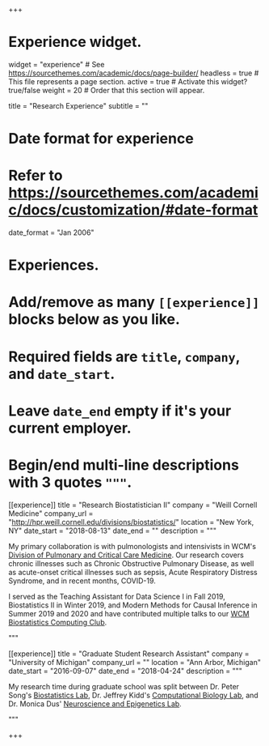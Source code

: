 +++
# Experience widget.
widget = "experience"  # See https://sourcethemes.com/academic/docs/page-builder/
headless = true  # This file represents a page section.
active = true  # Activate this widget? true/false
weight = 20  # Order that this section will appear.

title = "Research Experience"
subtitle = ""

# Date format for experience
#   Refer to https://sourcethemes.com/academic/docs/customization/#date-format
date_format = "Jan 2006"

# Experiences.
#   Add/remove as many `[[experience]]` blocks below as you like.
#   Required fields are `title`, `company`, and `date_start`.
#   Leave `date_end` empty if it's your current employer.
#   Begin/end multi-line descriptions with 3 quotes `"""`.
[[experience]]
  title = "Research Biostatistician II"
  company = "Weill Cornell Medicine"
  company_url = "http://hpr.weill.cornell.edu/divisions/biostatistics/"
  location = "New York, NY"
  date_start = "2018-08-13"
  date_end = ""
  description = """
  
My primary collaboration is with pulmonologists and intensivists in WCM's [Division of Pulmonary and Critical Care Medicine](https://medicine.weill.cornell.edu/divisions-programs/pulmonary-critical-care-medicine). Our research covers chronic illnesses such as Chronic Obstructive Pulmonary Disease, as well as acute-onset critical illnesses such as sepsis, Acute Respiratory Distress Syndrome, and in recent months, COVID-19.
  
I served as the Teaching Assistant for Data Science I in Fall 2019, Biostatistics II in Winter 2019, and 
Modern Methods for Causal Inference in Summer 2019 and 2020 and have contributed multiple talks to our [WCM Biostatistics Computing Club](https://wcm-computing-club.github.io/).
  
"""

[[experience]]
  title = "Graduate Student Research Assistant"
  company = "University of Michigan"
  company_url = ""
  location = "Ann Arbor, Michigan"
  date_start = "2016-09-07"
  date_end = "2018-04-24"
  description = """
  
My research time during graduate school was split between Dr. Peter Song's [Biostatistics Lab](http://www.umich.edu/~songlab/), Dr. Jeffrey Kidd's [Computational Biology Lab](http://genome.med.umich.edu/kidd-lab/), and Dr. Monica Dus' [Neuroscience and Epigenetics Lab](https://sites.lsa.umich.edu/dus-lab/).
  
"""

+++